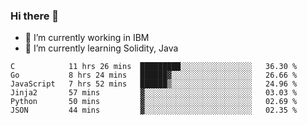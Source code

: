 ### Hi there 👋

<!--
**mathcodeman/mathcodeman** is a ✨ _special_ ✨ repository because its `README.md` (this file) appears on your GitHub profile.

Here are some ideas to get you started:

- 🔭 I’m currently working on ...
- 🌱 I’m currently learning ...
- 👯 I’m looking to collaborate on ...
- 🤔 I’m looking for help with ...
- 💬 Ask me about ...
- 📫 How to reach me: ...
- 😄 Pronouns: ...
- ⚡ Fun fact: ...
-->

- 🔭 I’m currently working in IBM
- 🌱 I’m currently learning Solidity, Java

<!--START_SECTION:waka-->

```text
C            11 hrs 26 mins  █████████░░░░░░░░░░░░░░░░   36.30 %
Go           8 hrs 24 mins   ██████▓░░░░░░░░░░░░░░░░░░   26.66 %
JavaScript   7 hrs 52 mins   ██████▒░░░░░░░░░░░░░░░░░░   24.96 %
Jinja2       57 mins         ▓░░░░░░░░░░░░░░░░░░░░░░░░   03.03 %
Python       50 mins         ▓░░░░░░░░░░░░░░░░░░░░░░░░   02.69 %
JSON         44 mins         ▓░░░░░░░░░░░░░░░░░░░░░░░░   02.35 %
```

<!--END_SECTION:waka-->
